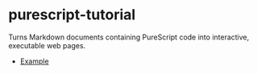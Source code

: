# purescript-tutorial

Turns Markdown documents containing PureScript code into interactive, executable web pages.

- [Example](http://paf31.github.io/purs.md/?uri=https://gist.githubusercontent.com/paf31/f0aa7cc2bf355fb80ac3/raw/)

